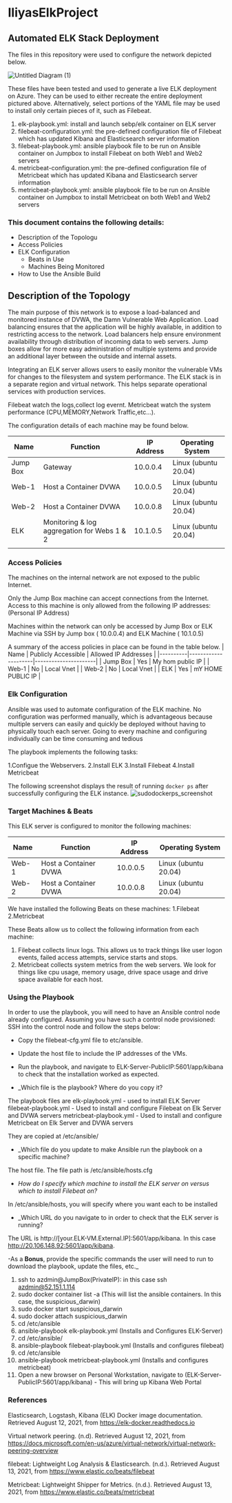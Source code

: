 # IliyasElkProject
 
 ## Automated ELK Stack Deployment
The files in this repository were used to configure the network depicted below.

![Untitled Diagram (1)](https://user-images.githubusercontent.com/83253408/130800705-a8081a9b-f1c1-469b-8d6e-7a312040b1d0.png)

These files have been tested and used to generate a live ELK deployment on Azure. They can be used to either recreate the entire deployment pictured above. Alternatively, select portions of the YAML file may be used to install only certain pieces of it, such as Filebeat.



1. elk-playbook.yml: install and launch sebp/elk container on ELK server
2. filebeat-configuration.yml: the pre-defined configuration file of Filebeat which has updated Kibana and Elasticsearch server information
3. filebeat-playbook.yml: ansible playbook file to be run on Ansible container on Jumpbox to install Filebeat on both Web1 and Web2 servers
4. metricbeat-configuration.yml: the pre-defined configuration file of Metricbeat which has updated Kibana and Elasticsearch server information
5. metricbeat-playbook.yml: ansible playbook file to be run on Ansible container on Jumpbox to install Metricbeat on both Web1 and Web2 servers

### This document contains the following details:
- Description of the Topologu
- Access Policies
- ELK Configuration
  - Beats in Use
  - Machines Being Monitored
- How to Use the Ansible Build

## Description of the Topology
The main purpose of this network is to expose a load-balanced and monitored instance of DVWA, the Damn Vulnerable Web Application.
Load balancing ensures that the application will be highly available, in addition to restricting access to the network.
Load balancers help ensure environment availability through distribution of incoming data to web servers. Jump boxes allow for more easy administration of multiple systems and provide an additional layer between the outside and internal assets.

Integrating an ELK server allows users to easily monitor the vulnerable VMs for changes to the filesystem and system performance. The ELK stack is in a separate region and virtual network. This helps separate operational services with production services.

Filebeat watch the logs,collect log evernt. Metricbeat watch the system performance (CPU,MEMORY,Network Traffic,etc...).

The configuration details of each machine may be found below.

| Name     	| Function                                     	| IP Address 	| Operating System     	|
|----------	|----------------------------------------------	|------------	|----------------------	|
| Jump Box 	| Gateway                                      	| 10.0.0.4   	| Linux (ubuntu 20.04) 	|
| Web-1    	| Host a Container DVWA                        	| 10.0.0.5   	| Linux (ubuntu 20.04) 	|
| Web-2    	| Host a Container DVWA                        	| 10.0.0.8   	| Linux (ubuntu 20.04) 	|
| ELK      	| Monitoring & log aggregation for Webs 1 & 2  	| 10.1.0.5   	| Linux (ubuntu 20.04) 	|
|          	|                                              	|            	|                      	|

### Access Policies
The machines on the internal network are not exposed to the public Internet.

Only the Jump Box machine can accept connections from the Internet. Access to this machine is only allowed from the following IP addresses: (Personal IP Address)

Machines within the network can only be accessed by Jump Box or ELK Machine via SSH by
Jump box ( 10.0.0.4) and ELK Machine  ( 10.1.0.5)

A summary of the access policies in place can be found in the table below.
| Name     | Publicly Accessible | Allowed IP Addresses |
|----------|---------------------|----------------------|
| Jump Box | Yes                 | My hom public IP     |
| Web-1    | No                  | Local Vnet           |
| Web-2    | No                  | Local Vnet           |
| ELK      | Yes                 | mY HOME PUBLIC IP    |

### Elk Configuration
Ansible was used to automate configuration of the ELK machine. No configuration was performed manually, which is advantageous because multiple servers can easily and quickly be deployed without having to physically touch each server. Going to every machine and configuring individually can be time consuming and tedious

The playbook implements the following tasks:

 1.Configue the Webservers.
 2.Install ELK
 3.Install Filebeat
 4.Install Metricbeat

The following screenshot displays the result of running `docker ps` after successfully configuring the ELK instance.
![sudodockerps_screenshot](https://user-images.githubusercontent.com/83253408/130787332-fa35720e-88fd-4615-9cb0-acd1dbc5eaad.png)

### Target Machines & Beats
This ELK server is configured to monitor the following machines:

| Name  	| Function              	| IP Address 	| Operating System     	|
|-------	|-----------------------	|------------	|----------------------	|
| Web-1 	| Host a Container DVWA 	| 10.0.0.5   	| Linux (ubuntu 20.04) 	|
| Web-2 	| Host a Container DVWA 	| 10.0.0.8   	| Linux (ubuntu 20.04) 	|

We have installed the following Beats on these machines:
1.Filebeat
2.Metricbeat

These Beats allow us to collect the following information from each machine:
1. Filebeat collects linux logs. This allows us to track things like user logon events, failed access attempts, service starts and stops.
2. Metricbeat collects system metrics from the web servers. We look for things like cpu usage, memory usage, drive space usage and drive space available for each host.

### Using the Playbook
In order to use the playbook, you will need to have an Ansible control node already configured. Assuming you have such a control node provisioned:
SSH into the control node and follow the steps below:
- Copy the filebeat-cfg.yml file to etc/ansible.
- Update the host file to include the IP addresses of the VMs.
- Run the playbook, and navigate to ELK-Server-PublicIP:5601/app/kibana to check that the installation worked as expected.

- _Which file is the playbook? Where do you copy it? 

The playbook files are 
elk-playbook.yml - used to install ELK Server
filebeat-playbook.yml - Used to install and configure Filebeat on Elk Server and DVWA servers
metricbeat-playbook.yml - Used to install and configure Metricbeat on Elk Server and DVWA servers

They are copied at /etc/ansible/

- _Which file do you update to make Ansible run the playbook on a specific machine? 
 
The host file. The file path is /etc/ansible/hosts.cfg

- _How do I specify which machine to install the ELK server on versus which to install Filebeat on?_

In /etc/ansible/hosts, you will specify where you want each to be installed

- _Which URL do you navigate to in order to check that the ELK server is running?

The URL is http://[your.ELK-VM.External.IP]:5601/app/kibana. In this case http://20.106.148.92:5601/app/kibana.

-As a **Bonus**, provide the specific commands the user will need to run to download the playbook, update the files, etc._

1. ssh to azdmin@JumpBox(PrivateIP):  in this case ssh azdmin@52.151.1.114
2. sudo docker container list -a (This will list the ansible containers. In this case, the suspicious_darwin)
3. sudo docker start suspicious_darwin
4. sudo docker attach suspicious_darwin
5. cd /etc/ansible
6. ansible-playbook elk-playbook.yml (Installs and Configures ELK-Server)
7. cd /etc/ansible/
8. ansible-playbook filebeat-playbook.yml (Installs and configures filebeat)
9. cd /etc/ansible
10. ansible-playbook metricbeat-playbook.yml (Installs and configures metricbeat)
11. Open a new browser on Personal Workstation, navigate to (ELK-Server-PublicIP:5601/app/kibana) - This will bring up Kibana Web Portal

### References

Elasticsearch, Logstash, Kibana (ELK) Docker image documentation. Retrieved August 12, 2021, from https://elk-docker.readthedocs.io

Virtual network peering. (n.d). Retrieved August 12, 2021, from https://docs.microsoft.com/en-us/azure/virtual-network/virtual-network-peering-overview 

filebeat: Lightweight Log Analysis & Elasticsearch. (n.d.). Retrieved August 13, 2021, from https://www.elastic.co/beats/filebeat 

Metricbeat: Lightweight Shipper for Metrics. (n.d.). Retrieved August 13, 2021, from https://www.elastic.co/beats/metricbeat
